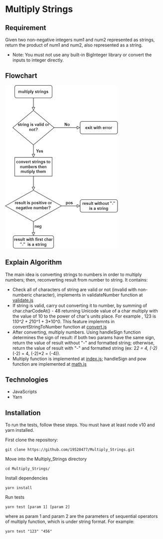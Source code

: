 # Multiply Strings

## Requirement

Given two non-negative integers num1 and num2 represented as strings, return the product of num1 and num2, also represented as a string.

- Note: You must not use any built-in BigInteger library or convert the inputs to integer directly.

## Flowchart

![Multiply Strings Flowchart](./imgs/multiply_strings_flowchart.jpg)

## Explain Algorithm

The main idea is converting strings to numbers in order to multiply numbers; then, reconverting result from number to string.
It contains:

- Check all of characters of string are valid or not (invalid with non-numberic character), implements in validateNumber function at [validate.js](./libs/validate.js)
- If string is valid, carry out converting it to number, by summing of char.charCodeAt() - 48 returning Unicode value of a char multiply with the value of 10 to the power of char's units place. For example , 123 is 1*10^2 + 2*10^1 + 3\*10^0. This feature implemnts in convertStringToNumber function at [convert.js](./libs/convert.js)
- After converting, multiply numbers. Using handleSign function determines the sign of result: if both two params have the same sign, return the value of result without "-" and formatted string; otherwise, return the value of result with "-" and formatted string (ex: 2*2 = 4, (-2)*(-2) = 4, (-2)\*2 = (-4)).
- Multiply function is implemented at [index.js](./index.js); handleSign and pow function are implemented at [math.js](./libs/math.js)

## Technologies

- JavaScripts
- Yarn

## Installation

To run the tests, follow these steps. You must have at least node v10 and yarn installed.

First clone the repository:

```
git clone https://github.com/19520477/Multiply_Strings.git
```

Move into the Multiply_Strings directory

```
cd Multiply_Strings/
```

Install dependencies

```
yarn install
```

Run tests

```
yarn test [param 1] [param 2]
```

where as param 1 and param 2 are the parameters of sequential operators of multiply function, which is under string format. For example:

```
yarn test "123" "456"
```
